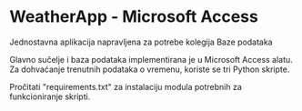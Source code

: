 # WeatherApp - Microsoft Access
Jednostavna aplikacija napravljena za potrebe kolegija Baze podataka 

Glavno sučelje i baza podataka implementirana je u Microsoft Access alatu.
Za dohvaćanje trenutnih podataka o vremenu, koriste se tri Python skripte.

Pročitati "requirements.txt" za instalaciju modula potrebnih za funkcioniranje skripti.
